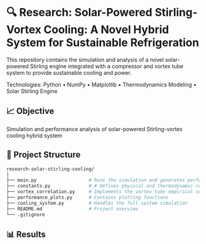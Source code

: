 # 🔍 Research: Solar-Powered Stirling-Vortex Cooling: A Novel Hybrid System for Sustainable Refrigeration
This repository contains the simulation and analysis of a novel solar-powered Stirling engine integrated with a compressor and vortex tube system to provide sustainable cooling and power.

Technologies: Python • NumPy • Matplotlib • Thermodynamics Modeling • Solar Stirling Engine 

## 📈 Objective
Simulation and performance analysis of solar-powered Stirling-vortex cooling hybrid system

## 📁 Project Structure
```bash
research-solar-stirling-cooling/
│
├── main.py                   # Runs the simulation and generates performance plots
├── constants.py              # # Defines physical and thermodynamic constants used across modules
├── vortex_correlation.py     # Implements the vortex tube empirical correlation
├── performance_plots.py      # Contains plotting functions
├── cooling_system.py         # Handles the full system simulation
├── README.md                 # Project overview   
└── .gitignore   
```

## 📊 Results

